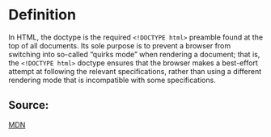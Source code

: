 # Definition

In HTML, the doctype is the required ```<!DOCTYPE html>``` preamble found at the top of all documents. Its sole purpose is to prevent a browser from switching into so-called “quirks mode” when rendering a document; that is, the ```<!DOCTYPE html>``` doctype ensures that the browser makes a best-effort attempt at following the relevant specifications, rather than using a different rendering mode that is incompatible with some specifications.


## Source:

[MDN](https://developer.mozilla.org/)
